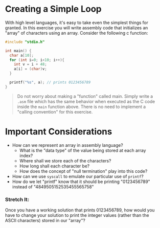 # Creating a Simple Loop

With high level languages, it's easy to take even the simplest things for granted. In this exercise you will write assembly code that initializes an "array" of characters using an array. Consider the following c function:

```c
#include "stdio.h"

int main() {
  char a[10];
  for (int i=0; i<10; i++){
    int v = i + 48;
    a[i] = (char)v;
  }

  printf("%s", a); // prints 0123456789
}
```

> Do not worry about making a "function" called main. Simply write a `.asm` file which has the same behavior when executed as the C code inside the `main` function above. There is no need to implement a "calling convention" for this exercise. 

# Important Considerations

* How can we represent an array in assembly language?
  * What is the "data type" of the value being stored at each array index?
  * Where shall we store each of the characters?
  * How long shall each character be?
  * How does the concept of "null termination" play into this code?
* How can we use `syscall` to emulate our particular use of `printf`?
* How do we let "printf" know that it should be printing "0123456789" instead of "4849505152535455565758"

### Stretch It:

Once you have a working solution that prints 0123456789, how would you have to change your solution to print the integer values (rather than the ASCII characters) stored in our "array"?
